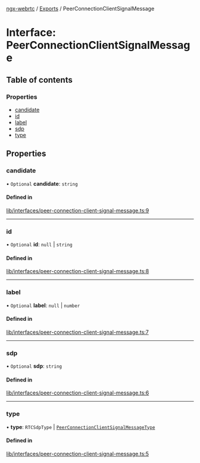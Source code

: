 [ngx-webrtc](https://github.com/lotterfriends/ngx-webrtc/tree/main/libs/ngx-webrtc/docs/README.md) / [Exports](https://github.com/lotterfriends/ngx-webrtc/tree/main/libs/ngx-webrtc/docs/modules.md) / PeerConnectionClientSignalMessage

# Interface: PeerConnectionClientSignalMessage

## Table of contents

### Properties

- [candidate](https://github.com/lotterfriends/ngx-webrtc/tree/main/libs/ngx-webrtc/docs/interfaces/PeerConnectionClientSignalMessage.md#candidate)
- [id](https://github.com/lotterfriends/ngx-webrtc/tree/main/libs/ngx-webrtc/docs/interfaces/PeerConnectionClientSignalMessage.md#id)
- [label](https://github.com/lotterfriends/ngx-webrtc/tree/main/libs/ngx-webrtc/docs/interfaces/PeerConnectionClientSignalMessage.md#label)
- [sdp](https://github.com/lotterfriends/ngx-webrtc/tree/main/libs/ngx-webrtc/docs/interfaces/PeerConnectionClientSignalMessage.md#sdp)
- [type](https://github.com/lotterfriends/ngx-webrtc/tree/main/libs/ngx-webrtc/docs/interfaces/PeerConnectionClientSignalMessage.md#type)

## Properties

### candidate

• `Optional` **candidate**: `string`

#### Defined in

[lib/interfaces/peer-connection-client-signal-message.ts:9](https://github.com/lotterfriends/video-chat/blob/c0f0927/libs/ngx-webrtc/src/lib/interfaces/peer-connection-client-signal-message.ts#L9)

___

### id

• `Optional` **id**: ``null`` \| `string`

#### Defined in

[lib/interfaces/peer-connection-client-signal-message.ts:8](https://github.com/lotterfriends/video-chat/blob/c0f0927/libs/ngx-webrtc/src/lib/interfaces/peer-connection-client-signal-message.ts#L8)

___

### label

• `Optional` **label**: ``null`` \| `number`

#### Defined in

[lib/interfaces/peer-connection-client-signal-message.ts:7](https://github.com/lotterfriends/video-chat/blob/c0f0927/libs/ngx-webrtc/src/lib/interfaces/peer-connection-client-signal-message.ts#L7)

___

### sdp

• `Optional` **sdp**: `string`

#### Defined in

[lib/interfaces/peer-connection-client-signal-message.ts:6](https://github.com/lotterfriends/video-chat/blob/c0f0927/libs/ngx-webrtc/src/lib/interfaces/peer-connection-client-signal-message.ts#L6)

___

### type

• **type**: `RTCSdpType` \| [`PeerConnectionClientSignalMessageType`](https://github.com/lotterfriends/ngx-webrtc/tree/main/libs/ngx-webrtc/docs/enums/PeerConnectionClientSignalMessageType.md)

#### Defined in

[lib/interfaces/peer-connection-client-signal-message.ts:5](https://github.com/lotterfriends/video-chat/blob/c0f0927/libs/ngx-webrtc/src/lib/interfaces/peer-connection-client-signal-message.ts#L5)
